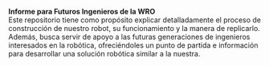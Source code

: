 **Informe para Futuros Ingenieros de la WRO**  
Este repositorio tiene como propósito explicar detalladamente el proceso de construcción de nuestro robot, su funcionamiento y la manera de replicarlo. Además, busca servir de apoyo a las futuras generaciones de ingenieros interesados en la robótica, ofreciéndoles un punto de partida e información para desarrollar una solución robótica similar a la nuestra.
